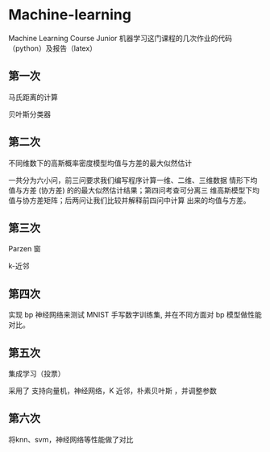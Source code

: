 # Machine-learning
Machine Learning Course  Junior
机器学习这门课程的几次作业的代码（python）及报告（latex）

## 第一次

马氏距离的计算

贝叶斯分类器

## 第二次

不同维数下的高斯概率密度模型均值与方差的最大似然估计

一共分为六小问，前三问要求我们编写程序计算一维、二维、三维数据
情形下均值与方差 (协方差) 的的最大似然估计结果；第四问考查可分离三
维高斯模型下均值与协方差矩阵；后两问让我们比较并解释前四问中计算
出来的均值与方差。

## 第三次

Parzen 窗

k-近邻

## 第四次

实现 bp 神经网络来测试 MNIST 手写数字训练集, 并在不同方面对 bp 模型做性能对比。

## 第五次

集成学习（投票）

采用了 支持向量机，神经网络，K 近邻，朴素贝叶斯 ，并调整参数

## 第六次

将knn、svm，神经网络等性能做了对比